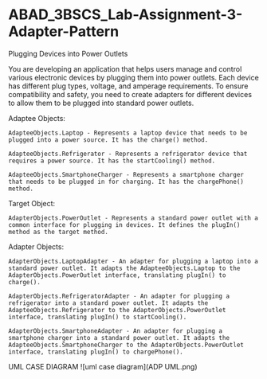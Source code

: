 # ABAD_3BSCS_Lab-Assignment-3-Adapter-Pattern
Plugging Devices into Power Outlets

You are developing an application that helps users manage and control various electronic devices by plugging them into power outlets. Each device has different plug types, voltage, and amperage requirements. To ensure compatibility and safety, you need to create adapters for different devices to allow them to be plugged into standard power outlets.

Adaptee Objects:

    AdapteeObjects.Laptop - Represents a laptop device that needs to be plugged into a power source. It has the charge() method.

    AdapteeObjects.Refrigerator - Represents a refrigerator device that requires a power source. It has the startCooling() method.

    AdapteeObjects.SmartphoneCharger - Represents a smartphone charger that needs to be plugged in for charging. It has the chargePhone() method.

Target Object:

    AdapterObjects.PowerOutlet - Represents a standard power outlet with a common interface for plugging in devices. It defines the plugIn() method as the target method.

Adapter Objects:

    AdapterObjects.LaptopAdapter - An adapter for plugging a laptop into a standard power outlet. It adapts the AdapteeObjects.Laptop to the AdapterObjects.PowerOutlet interface, translating plugIn() to charge().

    AdapterObjects.RefrigeratorAdapter - An adapter for plugging a refrigerator into a standard power outlet. It adapts the AdapteeObjects.Refrigerator to the AdapterObjects.PowerOutlet interface, translating plugIn() to startCooling().

    AdapterObjects.SmartphoneAdapter - An adapter for plugging a smartphone charger into a standard power outlet. It adapts the AdapteeObjects.SmartphoneCharger to the AdapterObjects.PowerOutlet interface, translating plugIn() to chargePhone().

UML CASE DIAGRAM
![uml case diagram](ADP UML.png)
